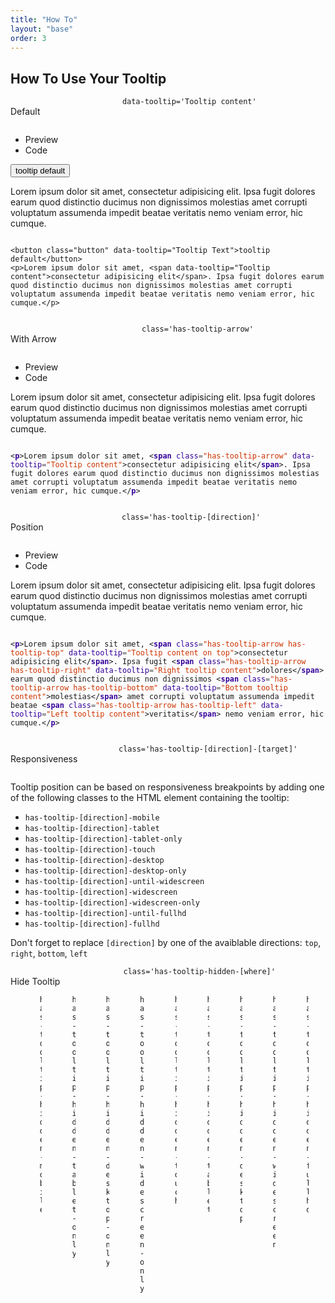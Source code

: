 ```yaml
---
title: "How To"
layout: "base"
order: 3
---
```


<h2 class="subtitle is-2 my-4">How To Use Your Tooltip</h2>

<!-- Default Tab -->
<div class="panel mt-2" data-pagefind-body>
<div class="panel-heading">
  <div class="columns is-mobile is-multiline is-centered">
    <div class="column is-12-mobile is-flex is-justify-content-start custom-mobile-center">
      <p>Default</p>
    </div>
    <div class="column is-12-mobile is-flex is-justify-content-end custom-mobile-center">
      <code class="has-background-grey-lighter has-text-grey-dark px-2 py-1 is-size-7">data-tooltip='Tooltip content'</code>
    </div>
  </div>
</div>
  <div class="panel-tabs">
    <div class="tabs is-toggle is-boxed">
      <ul class="mt-2">
        <li class="is-active" data-toggle="tab" data-target="#previewdefault" aria-selected="true"><a>Preview</a></li>
        <li data-toggle="tab" data-target="#previewCodedefault" aria-selected="false"><a>Code</a></li>
      </ul>
    </div>
  </div>
  <div class="tab-content">
    <div class="tab-pane is-active panel-height" id="previewdefault" role="tabpanel" aria-labelledby="preview-default">
      <div class="content">
        <button class="button mb-2" data-tooltip="Tooltip content">tooltip default</button>
        <p>Lorem ipsum dolor sit amet, <span data-tooltip="Tooltip content">consectetur adipisicing elit</span>. Ipsa fugit dolores earum quod distinctio ducimus non dignissimos molestias amet corrupti voluptatum assumenda impedit beatae veritatis nemo veniam error, hic cumque.</p>
      </div>
    </div>
    <div class="tab-pane is-hidden panel-height" id="previewCodedefault" role="tabpanel" aria-labelledby="preview-code-default">
      <div class="highlight">
        <pre><code data-lang="html">
&lt;button class="button" data-tooltip="Tooltip Text"&gt;tooltip default&lt;/button&gt;
&lt;p&gt;Lorem ipsum dolor sit amet, &lt;span data-tooltip="Tooltip content"&gt;consectetur adipisicing elit&lt;/span&gt;. Ipsa fugit dolores earum quod distinctio ducimus non dignissimos molestias amet corrupti voluptatum assumenda impedit beatae veritatis nemo veniam error, hic cumque.&lt;/p&gt;
        </code></pre>
      </div>
    </div>
  </div>
</div>

<!-- With Arrow Tab -->
<div class="panel mt-4" data-pagefind-body>
  <div class="panel-heading">
  <div class="columns is-mobile is-multiline is-centered">
    <div class="column is-12-mobile is-flex is-justify-content-start custom-mobile-center">
      <p>With Arrow</p>
    </div>
    <div class="column is-12-mobile is-flex is-justify-content-end custom-mobile-center">
      <code class="has-background-grey-lighter has-text-grey-dark px-2 py-1 is-size-7">class='has-tooltip-arrow'</code>
    </div>
  </div>
  </div>
    <div class="panel-tabs">
        <div class="tabs is-toggle is-boxed">
            <ul class="mt-2">
                <li class="is-active" data-toggle="tab" data-target="#previewarrow" aria-selected="true"><a>Preview</a></li>
                <li data-toggle="tab" data-target="#previewCodearrow" aria-selected="false"><a>Code</a></li>
            </ul>
        </div>
    </div>
    <div class="tab-content">
        <div class="tab-pane is-active panel-height" id="previewarrow" role="tabpanel" aria-labelledby="preview-arrow">
            <p>Lorem ipsum dolor sit amet, <span class="has-tooltip-arrow" data-tooltip="Tooltip content">consectetur adipisicing elit</span>. Ipsa fugit dolores earum quod distinctio ducimus non dignissimos molestias amet corrupti voluptatum assumenda impedit beatae veritatis nemo veniam error, hic cumque.</p>
        </div>
        <div class="tab-pane is-hidden panel-height" id="previewCodearrow" role="tabpanel" aria-labelledby="preview-code-arrow">
            <div class="highlight">
                <pre><code data-lang="html">
&lt;<span style="color:#309;font-weight:bold">p</span>&gt;Lorem ipsum dolor sit amet, &lt;<span style="color:#309;font-weight:bold">span</span> <span style="color:#309">class</span><span style="color:#555">=</span><span style="color:#c30">&#34;has-tooltip-arrow&#34;</span> <span style="color:#309">data-tooltip</span><span style="color:#555">=</span><span style="color:#c30">&#34;Tooltip content&#34;</span>&gt;consectetur adipisicing elit&lt;/<span style="color:#309;font-weight:bold">span</span>&gt;. Ipsa fugit dolores earum quod distinctio ducimus non dignissimos molestias amet corrupti voluptatum assumenda impedit beatae veritatis nemo veniam error, hic cumque.&lt;/<span style="color:#309;font-weight:bold">p</span>&gt;
                </code></pre>
            </div>
        </div>
    </div>
</div>

<!-- Position Tab -->
<div class="panel mt-4" data-pagefind-body>
  <div class="panel-heading">
    <div class="columns is-mobile is-multiline is-centered">
      <div class="column is-12-mobile is-flex is-justify-content-start custom-mobile-center">
        <p>Position</p>
      </div>
      <div class="column is-12-mobile is-flex is-justify-content-end custom-mobile-center">
        <code class="has-background-grey-lighter has-text-grey-dark px-2 py-1 is-size-7">class='has-tooltip-[direction]'</code>
      </div>
    </div>  
  </div>
    <div class="panel-tabs">
        <div class="tabs is-toggle is-boxed">
            <ul class="mt-2">
                <li class="is-active" data-toggle="tab" data-target="#previewposition" aria-selected="true"><a>Preview</a></li>
                <li data-toggle="tab" data-target="#previewCodeposition" aria-selected="false"><a>Code</a></li>
            </ul>
        </div>
    </div>
    <div class="tab-content">
        <div class="tab-pane is-active panel-height" id="previewposition" role="tabpanel" aria-labelledby="preview-position">
            <p>Lorem ipsum dolor sit amet, <span class="has-tooltip-arrow has-tooltip-top" data-tooltip="Tooltip content on top">consectetur adipisicing elit</span>. Ipsa fugit <span class="has-tooltip-arrow has-tooltip-right" data-tooltip="Right tooltip content">dolores</span> earum quod distinctio ducimus non dignissimos <span class="has-tooltip-arrow has-tooltip-bottom" data-tooltip="Bottom tooltip content">molestias</span> amet corrupti voluptatum assumenda impedit beatae <span class="has-tooltip-arrow has-tooltip-left" data-tooltip="Left tooltip content">veritatis</span> nemo veniam error, hic cumque.</p>
        </div>
        <div class="tab-pane is-hidden panel-height" id="previewCodeposition" role="tabpanel" aria-labelledby="preview-code-position">
            <div class="highlight">
                <pre><code data-lang="html">
&lt;<span style="color:#309;font-weight:bold">p</span>&gt;Lorem ipsum dolor sit amet, &lt;<span style="color:#309;font-weight:bold">span</span> <span style="color:#309">class</span><span style="color:#555">=</span><span style="color:#c30">&#34;has-tooltip-arrow has-tooltip-top&#34;</span> <span style="color:#309">data-tooltip</span><span style="color:#555">=</span><span style="color:#c30">&#34;Tooltip content on top&#34;</span>&gt;consectetur adipisicing elit&lt;/<span style="color:#309;font-weight:bold">span</span>&gt;. Ipsa fugit &lt;<span style="color:#309;font-weight:bold">span</span> <span style="color:#309">class</span><span style="color:#555">=</span><span style="color:#c30">&#34;has-tooltip-arrow has-tooltip-right&#34;</span> <span style="color:#309">data-tooltip</span><span style="color:#555">=</span><span style="color:#c30">&#34;Right tooltip content&#34;</span>&gt;dolores&lt;/<span style="color:#309;font-weight:bold">span</span>&gt; earum quod distinctio ducimus non dignissimos &lt;<span style="color:#309;font-weight:bold">span</span> <span style="color:#309">class</span><span style="color:#555">=</span><span style="color:#c30">&#34;has-tooltip-arrow has-tooltip-bottom&#34;</span> <span style="color:#309">data-tooltip</span><span style="color:#555">=</span><span style="color:#c30">&#34;Bottom tooltip content&#34;</span>&gt;molestias&lt;/<span style="color:#309;font-weight:bold">span</span>&gt; amet corrupti voluptatum assumenda impedit beatae &lt;<span style="color:#309;font-weight:bold">span</span> <span style="color:#309">class</span><span style="color:#555">=</span><span style="color:#c30">&#34;has-tooltip-arrow has-tooltip-left&#34;</span> <span style="color:#309">data-tooltip</span><span style="color:#555">=</span><span style="color:#c30">&#34;Left tooltip content&#34;</span>&gt;veritatis&lt;/<span style="color:#309;font-weight:bold">span</span>&gt; nemo veniam error, hic cumque.&lt;/<span style="color:#309;font-weight:bold">p</span>&gt;
                </code></pre>
            </div>
        </div>
    </div>
</div>

<!-- Responsive Tab -->
<div class="panel mt-4" data-pagefind-body>
  <div class="panel-heading">
    <div class="columns is-mobile is-multiline is-centered">
      <div class="column is-12-mobile is-flex is-justify-content-start custom-mobile-center">
        <p>Responsiveness</p>
      </div>
    <div class="column is-12-mobile is-flex is-justify-content-end custom-mobile-center">
      <code class="has-background-grey-lighter has-text-grey-dark px-2 py-1 is-size-7">class='has-tooltip-[direction]-[target]'</code>
    </div>
  </div>
</div>
  <div class="panel-block">
    <div class="panel-content">
      <p>Tooltip position can be based on responsiveness breakpoints by adding one of the following classes to the HTML element containing the tooltip:</p>
      <ul>
        <li class="has-tooltip-right-mobile" data-tooltip="has-tooltip-right-mobile"><code>has-tooltip-[direction]-mobile</code></li>
        <li class="has-tooltip-top-tablet" data-tooltip="has-tooltip-top-tablet"><code>has-tooltip-[direction]-tablet</code></li>
        <li class="has-tooltip-left-tablet-only" data-tooltip="has-tooltip-left-tablet-only"><code>has-tooltip-[direction]-tablet-only</code></li>
        <li class="has-tooltip-right-touch" data-tooltip="has-tooltip-right-touch"><code>has-tooltip-[direction]-touch</code></li>
        <li class="has-tooltip-top-desktop" data-tooltip="has-tooltip-top-desktop"><code>has-tooltip-[direction]-desktop</code></li>
        <li class="has-tooltip-left-desktop-only" data-tooltip="has-tooltip-left-desktop-only"><code>has-tooltip-[direction]-desktop-only</code></li>
        <li class="has-tooltip-right-until-widescreen" data-tooltip="has-tooltip-right-until-widescreen"><code>has-tooltip-[direction]-until-widescreen</code></li>
        <li class="has-tooltip-top-widescreen" data-tooltip="has-tooltip-top-widescreen"><code>has-tooltip-[direction]-widescreen</code></li>
        <li class="has-tooltip-left-widescreen-only" data-tooltip="has-tooltip-left-widescreen-only"><code>has-tooltip-[direction]-widescreen-only</code></li>
        <li class="has-tooltip-right-until-fullhd" data-tooltip="has-tooltip-right-until-fullhd"><code>has-tooltip-[direction]-until-fullhd</code></li>
        <li class="has-tooltip-top-fullhd" data-tooltip="has-tooltip-top-fullhd"><code>has-tooltip-[direction]-fullhd</code></li>
      </ul>
<p>Don't forget to replace <code>[direction]</code>&nbsp;by one of the avaiblable directions: <code>top</code>, <code>right</code>, <code>bottom</code>, <code>left</code></p>
    </div>
  </div>
</div>

<!-- Hidden Tab -->
<div class="panel" data-pagefind-body>
  <div class="panel-heading">
  <div class="columns is-mobile is-multiline is-centered">
    <div class="column is-12-mobile is-flex is-justify-content-start custom-mobile-center">
      <p>Hide Tooltip</p>
    </div>
    <div class="column is-12-mobile is-flex is-justify-content-end custom-mobile-center">
      <code class="has-background-grey-lighter has-text-grey-dark px-2 py-1 is-size-7">class='has-tooltip-hidden-[where]'</code>
    </div>
  </div>  
  </div>  
   <div class="panel-block">
    <div class="columns is-multiline">
        <!-- Header Row (hidden on mobile) -->
        <div class="column is-full is-hidden-mobile">
            <div class="columns">
                <div class="column is-4"><strong>Class</strong></div>
                <div class="column"><strong>Mobile</strong></div>
                <div class="column"><strong>Tablet</strong></div>
                <div class="column"><strong>Desktop</strong></div>
                <div class="column"><strong>Widescreen</strong></div>
                <div class="column"><strong>FullHD</strong></div>
            </div>
        </div>
        <!-- Tooltip Rows -->
        <div class="column is-full">
            <div class="columns is-multiline">
                <div class="column is-4-tablet is-full-mobile has-tooltip-hidden-mobile" data-tooltip="has-tooltip-hidden-mobile">
                    <code>has-tooltip-hidden-mobile</code>
                </div>
                <div class="column is-8-tablet is-full-mobile">
                    <div class="columns is-mobile">
                        <div class="column"><span class="tag is-danger">hidden</span></div>
                        <div class="column"><span class="tag is-success">visible</span></div>
                        <div class="column"><span class="tag is-success">visible</span></div>
                        <div class="column"><span class="tag is-success">visible</span></div>
                        <div class="column"><span class="tag is-success">visible</span></div>
                    </div>
                </div>
            </div>
        </div>
        <div class="column is-full">
            <div class="columns is-multiline">
                <div class="column is-4-tablet is-full-mobile has-tooltip-hidden-tablet-only" data-tooltip="has-tooltip-hidden-tablet-only">
                    <code>has-tooltip-hidden-tablet-only</code>
                </div>
                <div class="column is-8-tablet is-full-mobile">
                    <div class="columns is-mobile">
                        <div class="column"><span class="tag is-success">visible</span></div>
                        <div class="column"><span class="tag is-danger">hidden</span></div>
                        <div class="column"><span class="tag is-success">visible</span></div>
                        <div class="column"><span class="tag is-success">visible</span></div>
                        <div class="column"><span class="tag is-success">visible</span></div>
                    </div>
                </div>
            </div>
        </div>
        <div class="column is-full">
            <div class="columns is-multiline">
                <div class="column is-4-tablet is-full-mobile has-tooltip-hidden-desktop-only" data-tooltip="has-tooltip-hidden-desktop-only">
                    <code>has-tooltip-hidden-desktop-only</code>
                </div>
                <div class="column is-8-tablet is-full-mobile">
                    <div class="columns is-mobile">
                        <div class="column"><span class="tag is-success">visible</span></div>
                        <div class="column"><span class="tag is-success">visible</span></div>
                        <div class="column"><span class="tag is-danger">hidden</span></div>
                        <div class="column"><span class="tag is-success">visible</span></div>
                        <div class="column"><span class="tag is-success">visible</span></div>
                    </div>
                </div>
            </div>
        </div>
        <div class="column is-full">
            <div class="columns is-multiline">
                <div class="column is-4-tablet is-full-mobile has-tooltip-hidden-widescreen-only" data-tooltip="has-tooltip-hidden-widescreen-only">
                    <code>has-tooltip-hidden-widescreen-only</code>
                </div>
                <div class="column is-8-tablet is-full-mobile">
                    <div class="columns is-mobile">
                        <div class="column"><span class="tag is-success">visible</span></div>
                        <div class="column"><span class="tag is-success">visible</span></div>
                        <div class="column"><span class="tag is-success">visible</span></div>
                        <div class="column"><span class="tag is-danger">hidden</span></div>
                        <div class="column"><span class="tag is-success">visible</span></div>
                    </div>
                </div>
            </div>
        </div>
        <div class="column is-full">
            <div class="columns is-multiline">
                <div class="column is-4-tablet is-full-mobile has-tooltip-hidden-touch" data-tooltip="has-tooltip-hidden-touch">
                    <code>has-tooltip-hidden-touch</code>
                </div>
                <div class="column is-8-tablet is-full-mobile">
                    <div class="columns is-mobile">
                        <div class="column"><span class="tag is-danger">hidden</span></div>
                        <div class="column"><span class="tag is-danger">hidden</span></div>
                        <div class="column"><span class="tag is-success">visible</span></div>
                        <div class="column"><span class="tag is-success">visible</span></div>
                        <div class="column"><span class="tag is-success">visible</span></div>
                    </div>
                </div>
            </div>
        </div>
        <div class="column is-full">
            <div class="columns is-multiline">
                <div class="column is-4-tablet is-full-mobile has-tooltip-hidden-tablet" data-tooltip="has-tooltip-hidden-tablet">
                    <code>has-tooltip-hidden-tablet</code>
                </div>
                <div class="column is-8-tablet is-full-mobile">
                    <div class="columns is-mobile">
                        <div class="column"><span class="tag is-success">visible</span></div>
                        <div class="column"><span class="tag is-danger">hidden</span></div>
                        <div class="column"><span class="tag is-danger">hidden</span></div>
                        <div class="column"><span class="tag is-danger">hidden</span></div>
                        <div class="column"><span class="tag is-danger">hidden</span></div>
                    </div>
                </div>
            </div>
        </div>
        <div class="column is-full">
            <div class="columns is-multiline">
                <div class="column is-4-tablet is-full-mobile has-tooltip-hidden-desktop" data-tooltip="has-tooltip-hidden-desktop">
                    <code>has-tooltip-hidden-desktop</code>
                </div>
                <div class="column is-8-tablet is-full-mobile">
                    <div class="columns is-mobile">
                        <div class="column"><span class="tag is-success">visible</span></div>
                        <div class="column"><span class="tag is-success">visible</span></div>
                        <div class="column"><span class="tag is-danger">hidden</span></div>
                        <div class="column"><span class="tag is-danger">hidden</span></div>
                        <div class="column"><span class="tag is-danger">hidden</span></div>
                    </div>
                </div>
            </div>
        </div>
        <div class="column is-full">
            <div class="columns is-multiline">
                <div class="column is-4-tablet is-full-mobile has-tooltip-hidden-widescreen" data-tooltip="has-tooltip-hidden-widescreen">
                    <code>has-tooltip-hidden-widescreen</code>
                </div>
                <div class="column is-8-tablet is-full-mobile">
                    <div class="columns is-mobile">
                        <div class="column"><span class="tag is-success">visible</span></div>
                        <div class="column"><span class="tag is-success">visible</span></div>
                        <div class="column"><span class="tag is-success">visible</span></div>
                        <div class="column"><span class="tag is-danger">hidden</span></div>
                        <div class="column"><span class="tag is-danger">hidden</span></div>
                    </div>
                </div>
            </div>
        </div>
        <div class="column is-full">
            <div class="columns is-multiline">
                <div class="column is-4-tablet is-full-mobile has-tooltip-hidden-fullhd" data-tooltip="has-tooltip-hidden-fullhd">
                    <code>has-tooltip-hidden-fullhd</code>
                </div>
                <div class="column is-8-tablet is-full-mobile">
                    <div class="columns is-mobile">
                        <div class="column"><span class="tag is-success">visible</span></div>
                        <div class="column"><span class="tag is-success">visible</span></div>
                        <div class="column"><span class="tag is-success">visible</span></div>
                        <div class="column"><span class="tag is-success">visible</span></div>
                        <div class="column"><span class="tag is-danger">hidden</span></div>
                    </div>
                </div>
            </div>
        </div>
    </div>
</div>
</div>